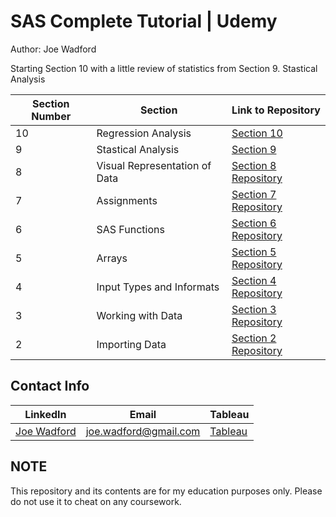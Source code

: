 # SAS Complete Tutorial | Udemy
Author: Joe Wadford <br />

Starting Section 10 with a little review of statistics from Section 9.  Stastical Analysis

Section Number | Section| Link to Repository
--- | --- | ---
10|  Regression Analysis| [Section 10]()
9 |  Stastical Analysis | [Section 9]()
8 |  Visual Representation of Data |  [Section 8 Repository](https://github.com/JoeWadford/SAS-Complete-Tutorial/tree/master/Visual%20Representation%20of%20Data)
7 |  Assignments |  [Section 7 Repository](https://github.com/JoeWadford/SAS-Complete-Tutorial/tree/master/Assignments)
6 |  SAS Functions |  [Section 6 Repository](https://github.com/JoeWadford/SAS-Complete-Tutorial/tree/master/SAS%20Functions)
5 |  Arrays |  [Section 5 Repository](https://github.com/JoeWadford/SAS-Complete-Tutorial/tree/master/Arrays)
4 |  Input Types and Informats |  [Section 4 Repository](https://github.com/JoeWadford/SAS-Complete-Tutorial/tree/master/Input%20Types%20and%20Informats)
3 |  Working with Data |  [Section 3 Repository](https://github.com/JoeWadford/SAS-Complete-Tutorial/tree/master/Working%20With%20Data)
2 |  Importing Data |  [Section 2 Repository](https://github.com/JoeWadford/SAS-Complete-Tutorial/tree/master/Importing%20Data) 

## Contact Info
LinkedIn | Email | Tableau
 --- | --- | ---
[Joe Wadford](https://www.linkedin.com/in/wjosephwadford/) |  <joe.wadford@gmail.com> | [Tableau](https://public.tableau.com/profile/william.joe.wadford#!/)

## NOTE

This repository and its contents are for my education purposes only. Please do not use it to cheat on any coursework. 